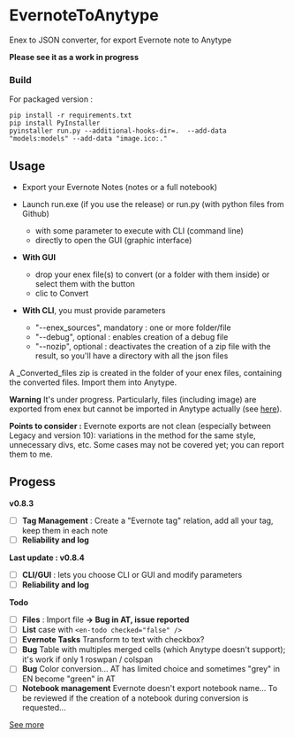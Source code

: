 # EvernoteToAnytype
Enex to JSON converter, for export Evernote note to Anytype

**Please see it as a work in progress**


### Build
For packaged version :
```
pip install -r requirements.txt
pip install PyInstaller 
pyinstaller run.py --additional-hooks-dir=.  --add-data "models:models" --add-data "image.ico:."
```


## Usage
- Export your Evernote Notes (notes or a full notebook)
- Launch run.exe (if you use the release) or run.py (with python files from Github)
    - with some parameter to execute with CLI (command line)
    - directly to open the GUI (graphic interface) 

- **With GUI**
    - drop your enex file(s) to convert (or a folder with them inside) or select them with the button
    - clic to Convert

- **With CLI**, you must provide parameters
    - "--enex_sources", mandatory : one or more folder/file
    - "--debug", optional : enables creation of a debug file
    - "--nozip", optional : deactivates the creation of a zip file with the result, so you'll have a directory with all the json files

A _Converted_files zip is created in the folder of your enex files, containing the converted files. Import them into Anytype.

**Warning**
It's under progress. 
Particularly, files (including image) are exported from enex but cannot be imported in Anytype actually (see [here](https://github.com/anyproto/anytype-heart/issues/456)).


**Points to consider :**
Evernote exports are not clean (especially between Legacy and version 10): variations in the method for the same style, unnecessary divs, etc.
Some cases may not be covered yet; you can report them to me.



## Progess
**v0.8.3** 
- [ ] **Tag Management** : Create a "Evernote tag" relation, add all your tag, keep them in each note
- [ ] **Reliability and log** 

**Last update : v0.8.4** 
- [ ] **CLI/GUI** : lets you choose CLI or GUI and modify parameters
- [ ] **Reliability and log** 

**Todo**
- [ ] **Files** : Import file **-> Bug in AT, issue reported**
- [ ] **List** case with `<en-todo checked="false" />`
- [ ] **Evernote Tasks** Transform to text with checkbox?
- [ ] **Bug** Table with multiples merged cells (which Anytype doesn't support); it's work if only 1 roswpan / colspan
- [ ] **Bug** Color conversion... AT has limited choice and sometimes "grey" in EN become "green" in AT
- [ ] **Notebook management** Evernote doesn't export notebook name... To be reviewed if the creation of a notebook during conversion is requested...

[See more](./docs/history.md)


